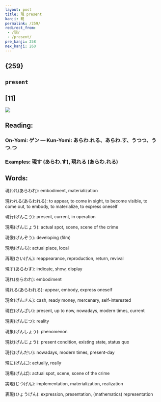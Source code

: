 ```yaml
---
layout: post
title: 現 present
kanji: 現
permalink: /259/
redirect_from:
 - /現/
 - /present/
pre_kanji: 258
nex_kanji: 260
---
```


## {259}

## `present`

## [11]

<div class="stroke"><img src="E78FBE.png" /></div>

## Reading:

### On-Yomi: ゲン &mdash; Kun-Yomi: あらわ.れる、あらわ.す、うつつ、うつ.つ

### Examples: 現す (あらわ.す), 現れる (あらわ.れる)

## Words:

現われ(あらわれ): embodiment, materialization

現われる(あらわれる): to appear, to come in sight, to become visible, to come out, to embody, to materialize, to express oneself

現行(げんこう): present, current, in operation

現場(げんじょう): actual spot, scene, scene of the crime

現像(げんぞう): developing (film)

現地(げんち): actual place, local

再現(さいげん): reappearance, reproduction, return, revival

現す(あらわす): indicate, show, display

現れ(あらわれ): embodiment

現れる(あらわれる): appear, embody, express oneself

現金(げんきん): cash, ready money, mercenary, self-interested

現在(げんざい): present, up to now, nowadays, modern times, current

現実(げんじつ): reality

現象(げんしょう): phenomenon

現状(げんじょう): present condition, existing state, status quo

現代(げんだい): nowadays, modern times, present-day

現に(げんに): actually, really

現場(げんば): actual spot, scene, scene of the crime

実現(じつげん): implementation, materialization, realization

表現(ひょうげん): expression, presentation, (mathematics) representation
